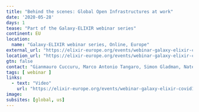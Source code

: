 ```yaml
---
title: "Behind the scenes: Global Open Infrastructures at work"
date: '2020-05-28'
days: 1
tease: "Part of the Galaxy-ELIXIR webinar series"
continent: EU
location:
  name: "Galaxy-ELIXIR webinar series, Online, Europe"
external_url: "https://elixir-europe.org/events/webinar-galaxy-elixir-covid19#session5"
location_url: "https://elixir-europe.org/events/webinar-galaxy-elixir-covid19"
gtn: false
contact: "Gianmauro Cuccuru, Marco Antonio Tangaro, Simon Gladman, Nate Coraor, Frederik Coppens, Björn Grüning"
tags: [ webinar ]
links:
  - text: "Video"
    url: "https://elixir-europe.org/events/webinar-galaxy-elixir-covid19#session5"
image: 
subsites: [global, us]
---
```

